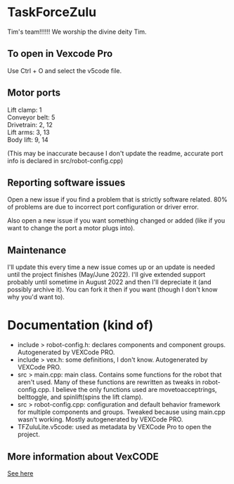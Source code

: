 # TaskForceZulu
Tim's team!!!!!! We worship the divine deity Tim.

## To open in Vexcode Pro
Use Ctrl + O and select the v5code file.

## Motor ports
Lift clamp: 1<br/>
Conveyor belt: 5<br/>
Drivetrain: 2, 12<br/>
Lift arms: 3, 13<br/>
Body lift: 9, 14<br/>

(This may be inaccurate because I don't update the readme, accurate port info is declared in src/robot-config.cpp)

## Reporting software issues
Open a new issue if you find a problem that is strictly software related. 80% of problems are due to incorrect port configuration or driver error.

Also open a new issue if you want something changed or added (like if you want to change the port a motor plugs into).

## Maintenance
I'll update this every time a new issue comes up or an update is needed until the project finishes (May/June 2022). I'll give extended support probably until sometime in August 2022 and then I'll depreciate it (and possibly archive it). You can fork it then if you want (though I don't know why you'd want to).

# Documentation (kind of)
* include > robot-config.h: declares components and component groups. Autogenerated by VEXCode PRO.
* include > vex.h: some definitions, I don't know. Autogenerated by VEXCode PRO.
* src > main.cpp: main class. Contains some functions for the robot that aren't used. Many of these functions are rewritten as tweaks in robot-config.cpp. I believe the only functions used are movetoacceptrings, belttoggle, and spinlift(spins the lift clamp).
* src > robot-config.cpp: configuration and default behavior framework for multiple components and groups. Tweaked because using main.cpp wasn't working. Mostly autogenerated by VEXCode PRO.
* TFZuluLite.v5code: used as metadata by VEXCode Pro to open the project.

## More information about VexCODE
[See here](https://www.vexrobotics.com/vexcode-pro)
